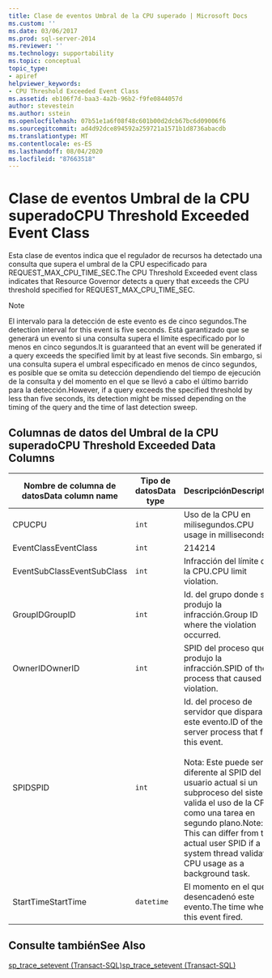 ```yaml
---
title: Clase de eventos Umbral de la CPU superado | Microsoft Docs
ms.custom: ''
ms.date: 03/06/2017
ms.prod: sql-server-2014
ms.reviewer: ''
ms.technology: supportability
ms.topic: conceptual
topic_type:
- apiref
helpviewer_keywords:
- CPU Threshold Exceeded Event Class
ms.assetid: eb106f7d-baa3-4a2b-96b2-f9fe0844057d
author: stevestein
ms.author: sstein
ms.openlocfilehash: 07b51e1a6f08f48c601b00d2dcb67bc6d09006f6
ms.sourcegitcommit: ad4d92dce894592a259721a1571b1d8736abacdb
ms.translationtype: MT
ms.contentlocale: es-ES
ms.lasthandoff: 08/04/2020
ms.locfileid: "87663518"
---
```

# <a name="cpu-threshold-exceeded-event-class"></a><span data-ttu-id="9d272-102">Clase de eventos Umbral de la CPU superado</span><span class="sxs-lookup"><span data-stu-id="9d272-102">CPU Threshold Exceeded Event Class</span></span>
  <span data-ttu-id="9d272-103">Esta clase de eventos indica que el regulador de recursos ha detectado una consulta que supera el umbral de la CPU especificado para REQUEST_MAX_CPU_TIME_SEC.</span><span class="sxs-lookup"><span data-stu-id="9d272-103">The CPU Threshold Exceeded event class indicates that Resource Governor detects a query that exceeds the CPU threshold specified for REQUEST_MAX_CPU_TIME_SEC.</span></span>  
  
> [!NOTE]  
>  <span data-ttu-id="9d272-104">El intervalo para la detección de este evento es de cinco segundos.</span><span class="sxs-lookup"><span data-stu-id="9d272-104">The detection interval for this event is five seconds.</span></span> <span data-ttu-id="9d272-105">Está garantizado que se generará un evento si una consulta supera el límite especificado por lo menos en cinco segundos.</span><span class="sxs-lookup"><span data-stu-id="9d272-105">It is guaranteed that an event will be generated if a query exceeds the specified limit by at least five seconds.</span></span> <span data-ttu-id="9d272-106">Sin embargo, si una consulta supera el umbral especificado en menos de cinco segundos, es posible que se omita su detección dependiendo del tiempo de ejecución de la consulta y del momento en el que se llevó a cabo el último barrido para la detección.</span><span class="sxs-lookup"><span data-stu-id="9d272-106">However, if a query exceeds the specified threshold by less than five seconds, its detection might be missed depending on the timing of the query and the time of last detection sweep.</span></span>  
  
## <a name="cpu-threshold-exceeded-data-columns"></a><span data-ttu-id="9d272-107">Columnas de datos del Umbral de la CPU superado</span><span class="sxs-lookup"><span data-stu-id="9d272-107">CPU Threshold Exceeded Data Columns</span></span>  
  
|<span data-ttu-id="9d272-108">Nombre de columna de datos</span><span class="sxs-lookup"><span data-stu-id="9d272-108">Data column name</span></span>|<span data-ttu-id="9d272-109">Tipo de datos</span><span class="sxs-lookup"><span data-stu-id="9d272-109">Data type</span></span>|<span data-ttu-id="9d272-110">Descripción</span><span class="sxs-lookup"><span data-stu-id="9d272-110">Description</span></span>|<span data-ttu-id="9d272-111">Identificador de columna</span><span class="sxs-lookup"><span data-stu-id="9d272-111">Column ID</span></span>|<span data-ttu-id="9d272-112">Filtrable</span><span class="sxs-lookup"><span data-stu-id="9d272-112">Filterable</span></span>|  
|----------------------|---------------|-----------------|---------------|----------------|  
|<span data-ttu-id="9d272-113">CPU</span><span class="sxs-lookup"><span data-stu-id="9d272-113">CPU</span></span>|`int`|<span data-ttu-id="9d272-114">Uso de la CPU en milisegundos.</span><span class="sxs-lookup"><span data-stu-id="9d272-114">CPU usage in milliseconds.</span></span>|<span data-ttu-id="9d272-115">18</span><span class="sxs-lookup"><span data-stu-id="9d272-115">18</span></span>|<span data-ttu-id="9d272-116">Sí</span><span class="sxs-lookup"><span data-stu-id="9d272-116">Yes</span></span>|  
|<span data-ttu-id="9d272-117">EventClass</span><span class="sxs-lookup"><span data-stu-id="9d272-117">EventClass</span></span>|`int`|<span data-ttu-id="9d272-118">214</span><span class="sxs-lookup"><span data-stu-id="9d272-118">214</span></span>|<span data-ttu-id="9d272-119">27</span><span class="sxs-lookup"><span data-stu-id="9d272-119">27</span></span>|<span data-ttu-id="9d272-120">No</span><span class="sxs-lookup"><span data-stu-id="9d272-120">No</span></span>|  
|<span data-ttu-id="9d272-121">EventSubClass</span><span class="sxs-lookup"><span data-stu-id="9d272-121">EventSubClass</span></span>|`int`|<span data-ttu-id="9d272-122">Infracción del límite de la CPU.</span><span class="sxs-lookup"><span data-stu-id="9d272-122">CPU limit violation.</span></span>|<span data-ttu-id="9d272-123">21</span><span class="sxs-lookup"><span data-stu-id="9d272-123">21</span></span>|<span data-ttu-id="9d272-124">Sí</span><span class="sxs-lookup"><span data-stu-id="9d272-124">Yes</span></span>|  
|<span data-ttu-id="9d272-125">GroupID</span><span class="sxs-lookup"><span data-stu-id="9d272-125">GroupID</span></span>|`int`|<span data-ttu-id="9d272-126">Id. del grupo donde se produjo la infracción.</span><span class="sxs-lookup"><span data-stu-id="9d272-126">Group ID where the violation occurred.</span></span>|<span data-ttu-id="9d272-127">66</span><span class="sxs-lookup"><span data-stu-id="9d272-127">66</span></span>|<span data-ttu-id="9d272-128">Sí</span><span class="sxs-lookup"><span data-stu-id="9d272-128">Yes</span></span>|  
|<span data-ttu-id="9d272-129">OwnerID</span><span class="sxs-lookup"><span data-stu-id="9d272-129">OwnerID</span></span>|`int`|<span data-ttu-id="9d272-130">SPID del proceso que produjo la infracción.</span><span class="sxs-lookup"><span data-stu-id="9d272-130">SPID of the process that caused the violation.</span></span>|<span data-ttu-id="9d272-131">58</span><span class="sxs-lookup"><span data-stu-id="9d272-131">58</span></span>|<span data-ttu-id="9d272-132">Sí</span><span class="sxs-lookup"><span data-stu-id="9d272-132">Yes</span></span>|  
|<span data-ttu-id="9d272-133">SPID</span><span class="sxs-lookup"><span data-stu-id="9d272-133">SPID</span></span>|`int`|<span data-ttu-id="9d272-134">Id. del proceso de servidor que dispara este evento.</span><span class="sxs-lookup"><span data-stu-id="9d272-134">ID of the server process that fires this event.</span></span><br /><br /> <span data-ttu-id="9d272-135">Nota: Este puede ser diferente al SPID del usuario actual si un subproceso del sistema valida el uso de la CPU como una tarea en segundo plano.</span><span class="sxs-lookup"><span data-stu-id="9d272-135">Note: This can differ from the actual user SPID if a system thread validates CPU usage as a background task.</span></span>|<span data-ttu-id="9d272-136">12</span><span class="sxs-lookup"><span data-stu-id="9d272-136">12</span></span>|<span data-ttu-id="9d272-137">Sí</span><span class="sxs-lookup"><span data-stu-id="9d272-137">Yes</span></span>|  
|<span data-ttu-id="9d272-138">StartTime</span><span class="sxs-lookup"><span data-stu-id="9d272-138">StartTime</span></span>|`datetime`|<span data-ttu-id="9d272-139">El momento en el que se desencadenó este evento.</span><span class="sxs-lookup"><span data-stu-id="9d272-139">The time when this event fired.</span></span>|<span data-ttu-id="9d272-140">14</span><span class="sxs-lookup"><span data-stu-id="9d272-140">14</span></span>|<span data-ttu-id="9d272-141">Sí</span><span class="sxs-lookup"><span data-stu-id="9d272-141">Yes</span></span>|  
  
## <a name="see-also"></a><span data-ttu-id="9d272-142">Consulte también</span><span class="sxs-lookup"><span data-stu-id="9d272-142">See Also</span></span>  
 [<span data-ttu-id="9d272-143">sp_trace_setevent &#40;Transact-SQL&#41;</span><span class="sxs-lookup"><span data-stu-id="9d272-143">sp_trace_setevent &#40;Transact-SQL&#41;</span></span>](/sql/relational-databases/system-stored-procedures/sp-trace-setevent-transact-sql)  
  
  
